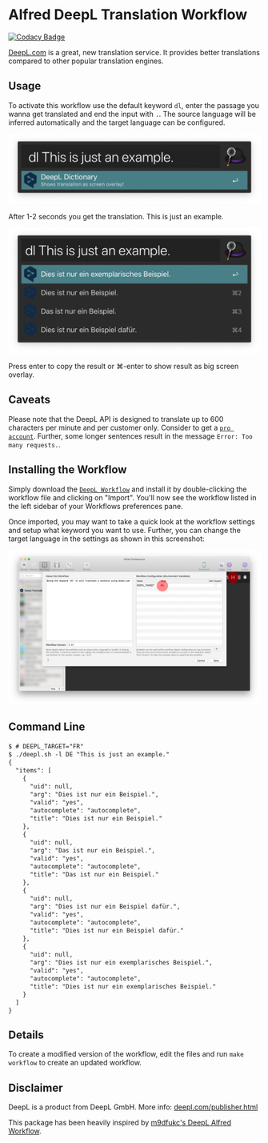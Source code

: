 # Alfred DeepL Translation Workflow

[![Codacy Badge](https://api.codacy.com/project/badge/Grade/2606c47ea1924445b4f81a962dc11700)](https://app.codacy.com/app/AlexanderWillner/deepl-alfred-workflow2?utm_source=github.com&utm_medium=referral&utm_content=AlexanderWillner/deepl-alfred-workflow2&utm_campaign=Badge_Grade_Dashboard)

[DeepL.com](https://www.deepl.com/) is a great, new translation service. It provides better translations compared to other popular translation engines. 

## Usage

To activate this workflow use the default keyword ```dl```, enter the passage you wanna get translated and end the input with ```.```. The source language will be inferred automatically and the target language can be configured.

![Search](Screenshot-Search.png)

After 1-2 seconds you get the translation. This is just an example.

![Result](Screenshot-Result.png)

Press enter to copy the result or ⌘-enter to show result as big screen overlay.

## Caveats

Please note that the DeepL API is designed to translate up to 600 characters per minute and per customer only. Consider to get a [```pro account```](https://www.deepl.com/en/pro.html).
Further, some longer sentences result in the message ```Error: Too many requests.```.

## Installing the Workflow

Simply download the [```DeepL Workflow```](https://github.com/AlexanderWillner/deepl-alfred-workflow2/blob/master/Deepl-Translate.alfredworkflow?raw=true) and install it by double-clicking the workflow file and clicking on "Import". You'll now see the workflow listed in the left sidebar of your Workflows preferences pane.

Once imported, you may want to take a quick look at the workflow settings and setup what keyword you want to use. Further, you can change the target language in the settings as shown in this screenshot:

![Config](Screenshot-Config.png)


## Command Line

```
$ # DEEPL_TARGET="FR"
$ ./deepl.sh -l DE "This is just an example."
{
  "items": [
    {
      "uid": null,
      "arg": "Dies ist nur ein Beispiel.",
      "valid": "yes",
      "autocomplete": "autocomplete",
      "title": "Dies ist nur ein Beispiel."
    },
    {
      "uid": null,
      "arg": "Das ist nur ein Beispiel.",
      "valid": "yes",
      "autocomplete": "autocomplete",
      "title": "Das ist nur ein Beispiel."
    },
    {
      "uid": null,
      "arg": "Dies ist nur ein Beispiel dafür.",
      "valid": "yes",
      "autocomplete": "autocomplete",
      "title": "Dies ist nur ein Beispiel dafür."
    },
    {
      "uid": null,
      "arg": "Dies ist nur ein exemplarisches Beispiel.",
      "valid": "yes",
      "autocomplete": "autocomplete",
      "title": "Dies ist nur ein exemplarisches Beispiel."
    }
  ]
}
```

## Details

To create a modified version of the workflow, edit the files and run ```make workflow``` to create an updated workflow.

## Disclaimer

DeepL is a product from DeepL GmbH. More info: [deepl.com/publisher.html](https://www.deepl.com/publisher.html)

This package has been heavily inspired by [m9dfukc's DeepL Alfred Workflow](https://github.com/m9dfukc/deepl-alfred-workflow).


